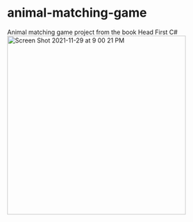 # animal-matching-game
Animal matching game project from the book Head First C#
<img width="411" alt="Screen Shot 2021-11-29 at 9 00 21 PM" src="https://user-images.githubusercontent.com/59797227/143972119-c12ff7ac-f29f-486f-9667-2324a10a97f4.png">
